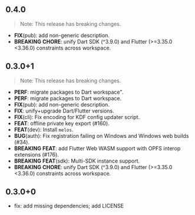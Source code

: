 ## 0.4.0

> Note: This release has breaking changes.

 - **FIX**(pub): add non-generic description.
 - **BREAKING** **CHORE**: unify Dart SDK (^3.9.0) and Flutter (>=3.35.0 <3.36.0) constraints across workspace.

## 0.3.0+1

> Note: This release has breaking changes.

 - **PERF**: migrate packages to Dart workspace".
 - **PERF**: migrate packages to Dart workspace.
 - **FIX**(pub): add non-generic description.
 - **FIX**: unify+upgrade Dart/Flutter versions.
 - **FIX**(cli): Fix encoding for KDF config updater script.
 - **FEAT**: offline private key export (#160).
 - **FEAT**(dev): Install `melos`.
 - **BUG**(auth): Fix registration failing on Windows and Windows web builds  (#34).
 - **BREAKING** **FEAT**: add Flutter Web WASM support with OPFS interop extensions (#176).
 - **BREAKING** **FEAT**(sdk): Multi-SDK instance support.
 - **BREAKING** **CHORE**: unify Dart SDK (^3.9.0) and Flutter (>=3.35.0 <3.36.0) constraints across workspace.

## 0.3.0+0

- fix: add missing dependencies; add LICENSE
